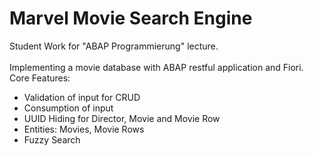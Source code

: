# Marvel Movie Search Engine
Student Work for "ABAP Programmierung" lecture. \
\
Implementing a movie database with ABAP restful application and Fiori. \
Core Features:
- Validation of input for CRUD
- Consumption of input
- UUID Hiding for Director, Movie and Movie Row
- Entities: Movies, Movie Rows
- Fuzzy Search
